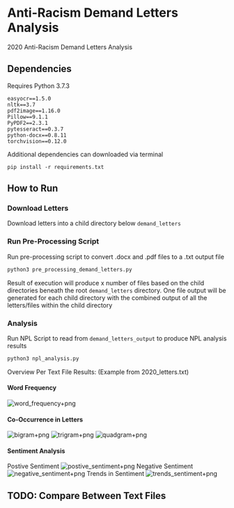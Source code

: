 # Anti-Racism Demand Letters Analysis
2020 Anti-Racism Demand Letters Analysis

## Dependencies
Requires Python 3.7.3

```
easyocr==1.5.0
nltk==3.7
pdf2image==1.16.0
Pillow==9.1.1
PyPDF2==2.3.1
pytesseract==0.3.7
python-docx==0.8.11
torchvision==0.12.0
```

Additional dependencies can downloaded via terminal

```
pip install -r requirements.txt
```

## How to Run

### Download Letters
Download letters into a child directory below `demand_letters`

### Run Pre-Processing Script
Run pre-processing script to convert .docx and .pdf files to a .txt output file

```python
python3 pre_processing_demand_letters.py
```

Result of execution will produce x number of files based on the child directories beneath the root `demand_letters` directory. One file output will be generated for each child directory with the combined output of all the letters/files within the child directory

### Analysis
Run NPL Script to read from `demand_letters_output` to produce NPL analysis results

```python
python3 npl_analysis.py
```
Overview Per Text File Results: (Example from 2020_letters.txt)

#### Word Frequency
![word_frequency+png](https://github.com/cyschneck/Demand-Letter-Analysis/blob/main/demand_letters_output/2020_letters_frequency_dist.png)

#### Co-Occurrence in Letters
![bigram+png](https://github.com/cyschneck/Demand-Letter-Analysis/blob/main/demand_letters_output/2020_letters_frequency_dist_bigrams.png)
![trigram+png](https://github.com/cyschneck/Demand-Letter-Analysis/blob/main/demand_letters_output/2020_letters_frequency_dist_trigrams.png)
![quadgram+png](https://github.com/cyschneck/Demand-Letter-Analysis/blob/main/demand_letters_output/2020_letters_frequency_dist_quadgrams.png)

#### Sentiment Analysis
Postive Sentiment
![postive_sentiment+png](https://github.com/cyschneck/Demand-Letter-Analysis/blob/main/demand_letters_output/2020_letters_postive_sentiment.png)
Negative Sentiment
![negative_sentiment+png](https://github.com/cyschneck/Demand-Letter-Analysis/blob/main/demand_letters_output/2020_letters_negative_sentiment.png)
Trends in Sentiment
![trends_sentiment+png](https://github.com/cyschneck/Demand-Letter-Analysis/blob/main/demand_letters_output/2020_letters_pos_and_neg_sentiment.png)

## TODO: Compare Between Text Files
